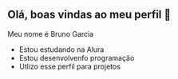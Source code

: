 ## Olá, boas vindas ao meu perfil 👋


Meu nome é Bruno Garcia

- Estou estudando na Alura
- Estou desenvolvenfo programação
- Utlizo esse perfil para projetos
  
